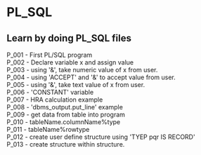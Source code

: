 # PL_SQL
## Learn by doing PL_SQL files

P_001 - First PL/SQL program  
P_002 - Declare variable x and assign value  
P_003 - using '&', take numeric value of x from user.  
P_004 - using 'ACCEPT' and '&' to accept value from user.  
P_005 - using '&', take text value of x from user.  
P_006 - 'CONSTANT' variable  
P_007 - HRA calculation example  
P_008 - 'dbms_output.put_line' example  
P_009 - get data from table into program  
P_010 - tableName.columnName%type   
P_011 - tableName%rowtype  
P_012 - create user define structure using 'TYEP pqr IS RECORD'  
P_013 - create structure within structure.  


  
